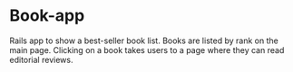 # Book-app

Rails app to show a best-seller book list. Books are listed by rank on the main page. Clicking on a book takes users to a page where they can read editorial reviews.

